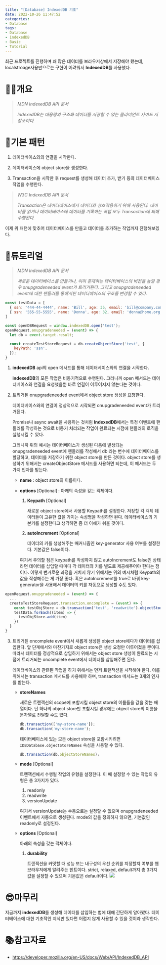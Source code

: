```yaml
---
title: "[Database] IndexedDB 기초"
date: 2022-10-26 11:47:52
categories:
- Database
tags:
- Database
- indexedDB
- Basic
- Tutorial
---
```

최근 프로젝트를 진행하며 꽤 많은 데이터를 브라우저상에서 저장해야 했는데, localstroage사용만으로는 구현이 어려워서 **IndexedDB**를 사용했다.

# 🙋‍♂️개요

> *MDN IndexedDB API 문서*
> 
> *IndexedDB는 대용량의 구조화 데이터를 저장할 수 있는 클라이언트 사이드 저장소이다.*

# 🔧기본 패턴

1. 데이터베이스와의 연결을 시작한다.

2. 데이터베이스에 object store을 생성한다.

3. Transaction을 시작한 후 request를 생성해 데이터 추가, 받기 등의 데이터베이스 작업을 수행한다.

> *W3C IndexedDB API 문서*
>
> *Transaction은 데이터베이스에서 데이터와 상호작용하기 위해 사용된다. 데이터를 읽거나 데이터베이스에 데이터를 기록하는 작업 모두 Transaction에 의해 수행된다.*

이제 위 패턴에 맞추어 데이터베이스를 만들고 데이터를 추가하는 작업까지 진행해보겠다.

# 👶튜토리얼
>*MDN IndexedDB API 문서*
>
>*새로운 데이터베이스를 만들거나, 이미 존재하는 데이터베이스의 버전을 높일 경우 onupgradeneeded event가 트리거된다. 그리고 onupgradeneeded event에 대한 핸들러를 통해서만 데이터베이스의 구조를 변경할 수 있다.*
```js
const testData = [
  { ssn: '444-44-4444', name: 'Bill', age: 35, email: 'bill@company.com' },
  { ssn: '555-55-5555', name: 'Donna', age: 32, email: 'donna@home.org' },
]

const openDBRequest = window.indexedDB.open('test');
openRequest.onupgradeneeded = (event) => {
  let db = event.target.result;

  const createTestStoreRequest = db.createObjectStore('test', {
    keyPath: 'ssn',
  });
}
```
1. **indexedDB** api의 open 메서드를 통해 데이터베이스와의 연결을 시작한다.

    **indexedDB**의 모든 작업은 비동기적으로 수행된다. 그러니까 open 메서드는 데이터베이스와 연결을 요청했을뿐 바로 연결이 이루어지지 않는다는 것이다.

2. 트리거된 onupgradeneeded event에서 object store 생성을 요청한다.

    데이터베이스와의 연결이 정상적으로 시작되면 onupgradeneeded event가 트리거된다.
    
    Promise나 async await을 사용하는 것처럼 **IndexedDB**에서는 특정 이벤트에 핸들러를 작성하는 것으로 비동기 처리되는 작업이 완료되는 시점에 핸들러의 로직을 실행시킬 수 있다.
    
    그러니까 위의 예시는 데이터베이스가 생성된 다음에 발생되는 onupgradeneeded event에 핸들러를 작성해서 db 라는 변수에 데이터베이스를 할당하고, 데이터를 저장하기 위한 object store을 만든 것이다. object store를 생성하기 위해서는 createObjectStore 메서드를 사용하면 되는데, 이 메서드는 두 가지 인자를 받는다.
      - **name** : object store의 이름이다.
  
      - **options** [Optional] : 아래의 속성을 갖는 객체이다.

          1. **Keypath** [Optional]

              새로운 object store에서 사용할 Keypath를 설정한다. 저장할 각 객체 데이터들이 고유한 값을 가지는 속성명을 작성하면 된다. 데이터베이스의 기본키를 설정한다고 생각하면 좀 더 이해가 쉬울 것이다.

          2. **autoIncrement** [Optional]
      
              데이터의 키를 생성해주는 매커니즘인 key-generator 사용 여부를 설정한다. 기본값은 false이다.  
        
          여기서 주의할 점은 keypath를 작성하지 않고 autoIncrement도 false인 상태라면 데이터를 삽입할 때마다 각 데이터의 키를 별도로 제공해주어야 한다는 점이다. 이렇게 번거로운 과정을 거치지 않기 위해서는 위의 예시처럼 Keypath의 값을 작성해주는 게 가장 좋다. 혹은 autoIncrement를 true로 바꿔 key-generator을 사용해서 데이터의 키를 자동으로 생성할 수도 있다.

```js
openRequest.onupgradeneeded = (event) => {
  ...
  createTestStoreRequest.transaction.oncomplete = (event) => {
    const testObjStore = db.transaction('test', 'readwrite').objectStore('test')
    testData.forEach((item) => {
      testObjStore.add(item)
    })
  }
}
```
3. 트리거된 oncomplete event에서 새롭게 생성된 object store에다가 데이터를 삽입한다.
    앞 단계에서와 마찬가지로 object store은 생성 요청만 이루어졌을 뿐이다. 따라서 데이터를 정상적으로 삽입하기 위해서는 object store 생성이 완료되는 시점에 트리거되는 oncomplete event에서 데이터를 삽입해주면 된다.
    
    데이터베이스와 관련된 작업을 하기 위해서는 먼저 트랜잭션을 시작해야 한다. 이를 위해서는 transaction 메서드를 사용해야 하며, transaction 메서드는 3개의 인자를 받는다.
    - **storeNames**
      
      새로운 트랜잭션의 scope에 포함시킬 object store의 이름들을 값을 갖는 배열이다. 단 하나의 object store만 포함시킬 경우에는 object store의 이름을 문자열로 전달할 수도 있다. 
      ```js
      db.transaction(['my-store-name']);
      db.transaction('my-store-name');
      ```
      데이터베이스에 있는 모든 object store을 포함시키려면 `IDBDatabase.objectStoreNames` 속성을 사용할 수 있다.
      ```js
      db.transaction(db.objectStoreNames);
      ```


    - **mode** [Optional]

      트랜잭션에서 수행될 작업의 유형을 설정한다. 이 때 설정할 수 있는 작업의 유형은 총 3가지가 있다.

        1. readonly
        2. readwrite
        3. versionUpdate

        여기서 versionUpdate는 수동으로는 설정할 수 없으며 onupgradeneeded 이벤트에서 자동으로 생성된다.
        mode의 값을 정의하지 않으면, 기본값인 readonly로 설정된다.

    - **options** [Optional]

      아래의 속성을 갖는 객체이다.

      1. **durability**

          트랜잭션을 커밋할 때 성능 또는 내구성의 우선 순위를 지정할지 여부를 웹 브라우저에게 알려주는 힌트이다. strict, relaxed, default까지 총 3가지 값을 설정할 수 있으며 기본값은 default이다.
![](image1.PNG)
    
# 😎마무리
지금까지 **indexedDB**를 생성해 데이터를 삽입하는 법에 대해 간단하게 알아봤다. 데이터베이스에 대한 기초적인 지식만 있다면 어렵지 않게 사용할 수 있을 것이라 생각한다. 

# 📚참고자료

- https://developer.mozilla.org/en-US/docs/Web/API/IndexedDB_API